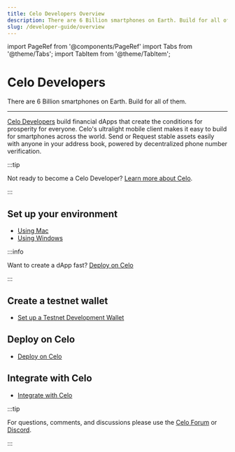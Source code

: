 ```yaml
---
title: Celo Developers Overview
description: There are 6 Billion smartphones on Earth. Build for all of them.
slug: /developer-guide/overview
---
```


import PageRef from '@components/PageRef'
import Tabs from '@theme/Tabs';
import TabItem from '@theme/TabItem';

# Celo Developers

There are 6 Billion smartphones on Earth. Build for all of them.

---

[Celo Developers](https://celo.org/developers) build financial dApps that create the conditions for prosperity for everyone. Celo's ultralight mobile client makes it easy to build for smartphones across the world. Send or Request stable assets easily with anyone in your address book, powered by decentralized phone number verification.

:::tip

Not ready to become a Celo Developer? [Learn more about Celo](../../docs/welcome.md).

:::

## Set up your environment

- [Using Mac](/developer-resources/using-mac)
- [Using Windows](/developer-guide/start/develop-on-windows)

:::info

Want to create a dApp fast? [Deploy on Celo](/developer-resources/deploy-dapp)

:::

## Create a testnet wallet

- [Set up a Testnet Development Wallet](/developer-resources/testnet-wallet)

## Deploy on Celo

- [Deploy on Celo](/developer-resources/deploy-dapp)

## Integrate with Celo

- [Integrate with Celo](/developer-guide/integrations)

:::tip

For questions, comments, and discussions please use the [Celo Forum](https://forum.celo.org/) or [Discord](https://chat.celo.org/).

:::
